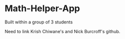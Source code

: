 # Math-Helper-App

Built within a group of 3 students

Need to link Krish Chiwane's and Nick Burcroff's github. 
